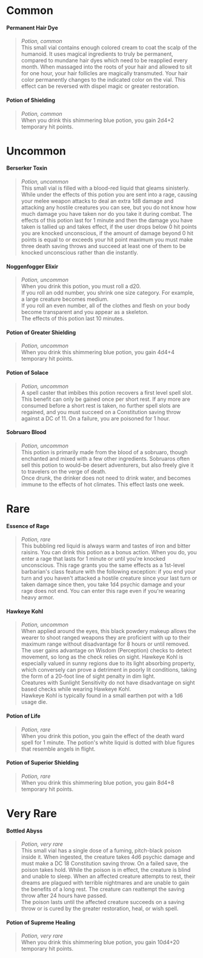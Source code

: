 # Common

#### Permanent Hair Dye
> *Potion, common*  
> This small vial contains enough colored cream to coat the scalp of the humanoid.  It uses magical ingredients to truly be permanent, compared to mundane hair dyes which need to be reapplied every month.  When massaged into the roots of your hair and allowed to sit for one hour, your hair follicles are magically transmuted.  Your hair color permanently changes to the indicated color on the vial.  This effect can be reversed with dispel magic or greater restoration.

#### Potion of Shielding
> *Potion, common*  
> When you drink this shimmering blue potion, you gain 2d4+2 temporary hit points.

# Uncommon

#### Berserker Toxin
> *Potion, uncommon*  
> This small vial is filled with a blood-red liquid that gleams sinisterly. While under the effects of this potion you are sent into a rage, causing your melee weapon attacks to deal an extra 1d8 damage and attacking any hostile creatures you can see, but you do not know how much damage you have taken nor do you take it during combat. The effects of this potion last for 1 minute and then the damage you have taken is tallied up and takes effect, if the user drops below 0 hit points you are knocked unconscious, if the amount of damage beyond 0 hit points is equal to or exceeds your hit point maximum you must make three death saving throws and succeed at least one of them to be knocked unconscious rather than die instantly.

#### Noggenfogger Elixir
> *Potion, uncommon*  
> When you drink this potion, you must roll a d20.  
> If you roll an odd number, you shrink one size category. For example, a large creature becomes medium.  
> If you roll an even number, all of the clothes and flesh on your body become transparent and you appear as a skeleton.  
> The effects of this potion last 10 minutes. 

#### Potion of Greater Shielding
> *Potion, uncommon*  
> When you drink this shimmering blue potion, you gain 4d4+4 temporary hit points.

#### Potion of Solace
> *Potion, uncommon*  
> A spell caster that imbibes this potion recovers a first level spell slot.  This benefit can only be gained once per short rest.  If any more are consumed before a short rest is taken, no further spell slots are regained, and you must succeed on a Constitution saving throw against a DC of 11.  On a failure, you are poisoned for 1 hour.

#### Sobruaro Blood
> *Potion, uncommon*  
> This potion is primarily made from the blood of a sobruaro, though enchanted and mixed with a few other ingredients. Sobruaros often sell this potion to would-be desert adventurers, but also freely give it to travelers on the verge of death.  
> Once drunk, the drinker does not need to drink water, and becomes immune to the effects of hot climates. This effect lasts one week.

# Rare

#### Essence of Rage
> *Potion, rare*  
> This bubbling red liquid is always warm and tastes of iron and bitter raisins. You can drink this potion as a bonus action. When you do, you enter a rage that lasts for 1 minute or until you're knocked unconscious. This rage grants you the same effects as a 1st-level barbarian's class feature with the following exception: if you end your turn and you haven't attacked a hostile creature since your last turn or taken damage since then, you take 1d4 psychic damage and your rage does not end. You can enter this rage even if you're wearing heavy armor.

#### Hawkeye Kohl
> *Potion, uncommon*  
> When applied around the eyes, this black powdery makeup allows the wearer to shoot ranged weapons they are proficient with up to their maximum range without disadvantage for 8 hours or until removed.  
> The user gains advantage on Wisdom (Perception) checks to detect movement, so long as the check relies on sight. Hawkeye Kohl is especially valued in sunny regions due to its light absorbing property, which conversely can prove a detriment in poorly lit conditions, taking the form of a 20-foot line of sight penalty in dim light.  
> Creatures with Sunlight Sensitivity do not have disadvantage on sight based checks while wearing Hawkeye Kohl.  
> Hawkeye Kohl is typically found in a small earthen pot with a 1d6 usage die.

#### Potion of Life
> *Potion, rare*  
> When you drink this potion, you gain the effect of the death ward spell for 1 minute. The potion's white liquid is dotted with blue figures that resemble angels in flight.

#### Potion of Superior Shielding
> *Potion, rare*  
> When you drink this shimmering blue potion, you gain 8d4+8 temporary hit points.

# Very Rare

#### Bottled Abyss
> *Potion, very rare*  
> This small vial has a single dose of a fuming, pitch-black poison inside it. When ingested, the creature takes 4d6 psychic damage and must make a DC 18 Constitution saving throw. On a failed save, the poison takes hold. While the poison is in effect, the creature is blind and unable to sleep. When an affected creature attempts to rest, their dreams are plagued with terrible nightmares and are unable to gain the benefits of a long rest. The creature can reattempt the saving throw after 24 hours have passed.  
> The poison lasts until the affected creature succeeds on a saving throw or is cured by the greater restoration, heal, or wish spell. 

#### Potion of Supreme Healing
> *Potion, very rare*  
> When you drink this shimmering blue potion, you gain 10d4+20 temporary hit points.